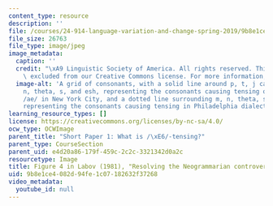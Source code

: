 ```yaml
---
content_type: resource
description: ''
file: /courses/24-914-language-variation-and-change-spring-2019/9b8e1ce4082d94fe1c07182632f37268_MIT24_914S19_Labov.jpg
file_size: 26763
file_type: image/jpeg
image_metadata:
  caption: ''
  credit: "\xA9 Linguistic Society of America. All rights reserved. This content is\
    \ excluded from our Creative Commons license. For more information, see https://ocw.mit.edu/help/faq-fair-use/."
  image-alt: 'A grid of consonants, with a solid line around p, t, j caron, g, m,
    n, theta, s, and esh, representing the consonants causing tensing of previous
    /ae/ in New York City, and a dotted line surrounding m, n, theta, s, and esh,
    representing the consonants causing tensing in Philadelphia dialect. '
learning_resource_types: []
license: https://creativecommons.org/licenses/by-nc-sa/4.0/
ocw_type: OCWImage
parent_title: "Short Paper 1: What is /\xE6/-tensing?"
parent_type: CourseSection
parent_uid: e4d20a86-179f-459c-2c2c-3321342d0a2c
resourcetype: Image
title: Figure 4 in Labov (1981), "Resolving the Neogrammarian controversy"
uid: 9b8e1ce4-082d-94fe-1c07-182632f37268
video_metadata:
  youtube_id: null
---
```

